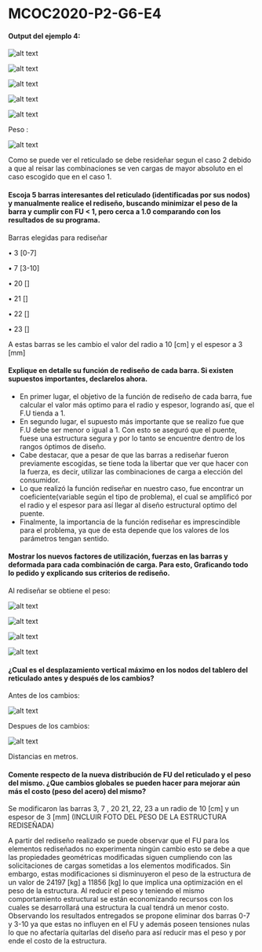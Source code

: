 # MCOC2020-P2-G6-E4

#### Output del ejemplo 4:

![alt text](https://github.com/FelipeAravenaR98/MCOC2020-P2-G6-E4/blob/main/reticulado.png?raw=true)

![alt text](https://github.com/FelipeAravenaR98/MCOC2020-P2-G6-E4/blob/main/Tensiones%20caso%201.png?raw=true)

![alt text](https://github.com/FelipeAravenaR98/MCOC2020-P2-G6-E4/blob/main/Tension%20caso%202.png?raw=true)

![alt text](https://github.com/FelipeAravenaR98/MCOC2020-P2-G6-E4/blob/main/Fu%20caso%201.png?raw=true)

![alt text](https://github.com/FelipeAravenaR98/MCOC2020-P2-G6-E4/blob/main/FU%20caso%202.png?raw=true)

Peso :

![alt text](https://github.com/FelipeAravenaR98/MCOC2020-P2-G6-E4/blob/main/Peso.JPG?raw=true)

Como se puede ver el reticulado se debe resideñar segun el caso 2 debido a que al reisar las combinaciones se ven cargas de mayor absoluto en el caso escogido que en el caso 1.



#### Escoja 5 barras interesantes del reticulado (identificadas por sus nodos) y manualmente realice el rediseño, buscando minimizar el peso de la barra y cumplir con FU < 1, pero cerca a 1.0 comparando con los resultados de su programa. 

Barras elegidas para rediseñar

 • 3 [0-7]

 • 7 [3-10]

 • 20 []

 • 21 []

 • 22 []

 • 23 []

A estas barras se les cambio el valor del radio a 10 [cm] y el espesor a 3 [mm]

#### Explique en detalle su función de rediseño de cada barra. Si existen supuestos importantes, declarelos ahora. 
 * En primer lugar, el objetivo de la función de rediseño de cada barra,  fue calcular el valor más optimo para el radio y espesor, logrando así, que el F.U tienda a 1.
  * En segundo lugar, el supuesto más importante que se realizo fue que F.U debe ser menor o igual a 1. Con esto se aseguró que el puente, fuese una estructura segura y por lo tanto se encuentre dentro de los rangos óptimos de diseño. 
  * Cabe destacar, que a pesar de que las barras a rediseñar fueron previamente escogidas, se tiene toda la libertar que ver que hacer con la fuerza, es decir, utilizar las combinaciones de carga a elección del consumidor. 
  * Lo que realizó la función rediseñar en nuestro caso, fue encontrar un coeficiente(variable según el tipo de problema), el cual se amplificó por el radio y el espesor para así llegar al diseño estructural optimo del puente. 
  * Finalmente, la importancia de la función rediseñar es imprescindible para el problema, ya que de esta depende que los valores de los parámetros tengan sentido.
  
#### Mostrar los nuevos factores de utilización, fuerzas en las barras y deformada para cada combinación de carga. Para esto, Graficando todo lo pedido y explicando sus criterios de rediseño. 
Al rediseñar se obtiene el peso: 

![alt text](https://github.com/FelipeAravenaR98/MCOC2020-P2-G6-E4/blob/main/Peso%20redise%C3%B1o%20funcion.JPG?raw=true)

![alt text](https://github.com/FelipeAravenaR98/MCOC2020-P2-G6-E4/blob/main/Tensiones%20Redise%C3%B1o%20caso%202.png?raw=true)

![alt text](https://github.com/FelipeAravenaR98/MCOC2020-P2-G6-E4/blob/main/FU%20redise%C3%B1o%20caso%202.png?raw=true)

![alt text](https://github.com/FelipeAravenaR98/MCOC2020-P2-G6-E4/blob/main/Deformada%20redise%C3%B1o.png?raw=true)


#### ¿Cual es el desplazamiento vertical máximo en los nodos del tablero del reticulado antes y después de los cambios?

Antes de los cambios:

![alt text](https://github.com/FelipeAravenaR98/MCOC2020-P2-G6-E4/blob/main/Desplazamiento%20antes.JPG?raw=true)

Despues de los cambios:

![alt text](https://github.com/FelipeAravenaR98/MCOC2020-P2-G6-E4/blob/main/Desplazamientos%20nodos%20redise%C3%B1o%20funcion.JPG?raw=true)

Distancias en metros.

#### Comente respecto de la nueva distribución de FU del reticulado y el peso del mismo. ¿Que cambios globales se pueden hacer para mejorar aún más el costo (peso del acero) del mismo? 


Se modificaron las barras 3, 7 , 20  21, 22, 23 a un radio de 10 [cm] y un espesor de 3 [mm] (INCLUIR FOTO DEL PESO DE LA ESTRUCTURA REDISEÑADA)

A partir del rediseño realizado se puede observar que el FU para los elementos rediseñados no experimenta ningún cambio esto se debe a que las propiedades geométricas modificadas siguen cumpliendo con las solicitaciones de cargas sometidas a los elementos modificados. Sin embargo, estas modificaciones si disminuyeron el peso de la estructura de un valor de 24197 [kg] a 11856 [kg] lo que implica una optimización en el peso de la estructura. Al reducir el peso y teniendo el mismo comportamiento estructural se están economizando recursos con los cuales se desarrollará una estructura la cual tendrá un menor costo. Observando los resultados entregados se propone eliminar dos barras 0-7 y 3-10 ya que estas no influyen en el FU y además poseen tensiones nulas lo que no afectaría quitarlas del diseño para así reducir mas el peso y por ende el costo de la estructura.
